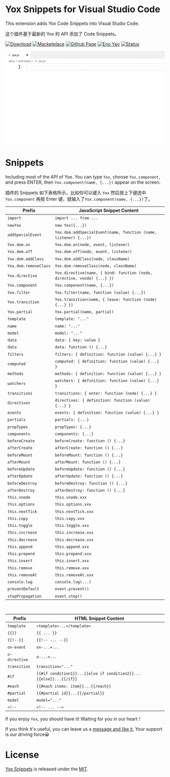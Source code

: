 # Yox Snippets for Visual Studio Code

This extension adds Yox Code Snippets into Visual Studio Code.

这个插件基于最新的 Yox 的 API 添加了 Code Snippets。

<a href="https://marketplace.visualstudio.com/items?itemName=Wscats.yox"><img src="https://img.shields.io/badge/Download-100+-orange" alt="Download" /></a>
<a href="https://marketplace.visualstudio.com/items?itemName=Wscats.yox"><img src="https://img.shields.io/badge/Macketplace-v0.1-brightgreen" alt="Macketplace" /></a>
<a href="https://github.com/Wscats/yox-snippets"><img src="https://img.shields.io/badge/Github Page-Wscats-yellow" alt="Github Page" /></a>
<a href="https://github.com/Wscats"><img src="https://img.shields.io/badge/Author-Eno Yao-blueviolet" alt="Eno Yao" /></a>
<a href="https://github.com/Wscats"><img src="https://api.netlify.com/api/v1/badges/b652768b-1673-42cd-98dd-3fd807b2ebca/deploy-status" alt="Status" /></a>

<img src="./public/2.gif" />

# Snippets

Including most of the API of Yox. You can type `Yox`, choose `Yox.component`, and press ENTER, then `Yox.component(name, {...})` appear on the screen.

插件的 Snippets 如下表格所示，比如你可以键入 `Yox` 然后按上下键选中 `Yox.component` 再按 Enter 键，就输入了`Yox.component(name, {...})`了。

| Prefix | JavaScript Snippet Content |
| ------ | ------------ |
| `import` | `import ... from ...` |
| `newYox` | `new Yox({...})` |
| `addSpecialEvent` | `Yox.dom.addSpecialEvent(name, function (name, listener) {...})` |
| `Yox.dom.on` | `Yox.dom.on(node, event, listener)` |
| `Yox.dom.off` | `Yox.dom.off(node, event, listener)` |
| `Yox.dom.addClass` | `Yox.dom.addClass(node, className)` |
| `Yox.dom.removeClass` | `Yox.dom.removeClass(node, className)` |
| `Yox.directive` | `Yox.directive(name, { bind: function (node, directive, vnode) {...} })` |
| `Yox.component` | `Yox.component(name, {...})` |
| `Yox.filter` | `Yox.filter(name, function (value) {...})` |
| `Yox.transition` | `Yox.transition(name, { leave: function (node) {...} })` |
| `Yox.partial` | `Yox.partial(name, partial)` |
| `template` | `template: "..."` |
| `name` | `name: "..."` |
| `model` | `model: "..."` |
| `data` | `data: { key: value }` |
| `data` | `data: function () {...}` |
| `filters` | `filters: { definition: function (value) {...} }` |
| `computed` | `computed: { definition: function (value) {...} }` |
| `methods` | `methods: { definition: function (value) {...} }` |
| `watchers` | `watchers: { definition: function (value) {...} }` |
| `transitions` | `transitions: { enter: function (node) {...} }` |
| `directives` | `directives: { definition: function (value) {...} }` |
| `events` | `events: { definition: function (value) {...} }` |
| `partials` | `partials: {...}` |
| `propTypes` | `propTypes: {...}` |
| `components` | `components: {...}` |
| `beforeCreate` | `beforeCreate: function () {...}` |
| `afterCreate` | `afterCreate: function () {...}` |
| `beforeMount` | `beforeMount: function () {...}` |
| `afterMount` | `afterMount: function () {...}` |
| `beforeUpdate` | `beforeUpdate: function () {...}` |
| `afterUpdate` | `afterUpdate: function () {...}` |
| `beforeDestroy` | `beforeDestroy: function () {...}` |
| `afterDestroy` | `afterDestroy: function () {...}` |
| `this.vnode` | `this.vnode.xxx` |
| `this.options` | `this.options.xxx` |
| `this.nextTick` | `this.nextTick.xxx` |
| `this.copy` | `this.copy.xxx` |
| `this.toggle` | `this.toggle.xxx` |
| `this.increase` | `this.increase.xxx` |
| `this.decrease` | `this.decrease.xxx` |
| `this.append` | `this.append.xxx` |
| `this.prepend` | `this.prepend.xxx` |
| `this.insert` | `this.insert.xxx` |
| `this.remove` | `this.remove.xxx` |
| `this.removeAt` | `this.removeAt.xxx` |
| `console.log` | `console.log(...)` |
| `preventDefault` | `event.prevent()` |
| `stopPropagation` | `event.stop()` |


<br />

| Prefix | HTML Snippet Content |
| ------ | ------------ |
| `template` | `<template>...</template>` |
| `{{}}` | `{{ ... }}` |
| `{{!--}}` | `{{!-- ... --}}` |
| `on-event` | `on-...=...` |
| `o-directive` | `o-...=...` |
| `transition` | `transition="..."` |
| `#if` | `{{#if condition1}}...{{else if condition2}}...{{else}}...{{/if}}`|
| `#each` | `{{#each items: item}}...{{/each}}` |
| `#partial` | `{{#partial id}}...{{/partial}}` |
| `model` | `model="..."` |
| `<!--` | `<!-- ... -->` |

If you enjoy `Yox`, you should have it! Waiting for you in our heart！

If you think it's useful, you can leave us a [message and like it](https://marketplace.visualstudio.com/items?itemName=Wscats.yox&ssr=false#review-details), Your support is our driving force😀

# License

[Yox Snippets](https://marketplace.visualstudio.com/items?itemName=Wscats.yox) is released under the [MIT](http://opensource.org/licenses/MIT).